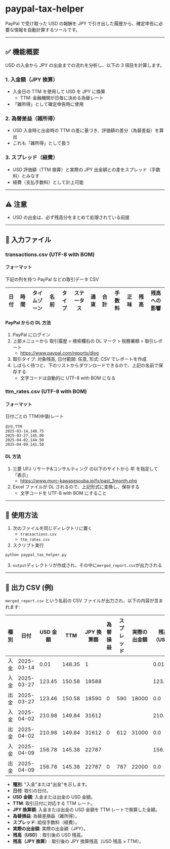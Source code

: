# paypal-tax-helper

PayPal で受け取った USD の報酬を JPY で引き出した履歴から、確定申告に必要な情報を自動計算するツールです。

---

## ✅ 機能概要

USD の入金から JPY の出金までの流れを分析し、以下の 3 項目を計算します。

### 1. 入金額（JPY 換算）

- 入金日の TTM を使用して USD を JPY に換算
  - TTM: 金融機関が日毎に決める為替レート
- 「雑所得」として確定申告時に使用

### 2. 為替差益（雑所得）

- USD 入金時と出金時の TTM の差に基づき、評価額の差分（為替差益）を算出
- これも「雑所得」として扱う

### 3. スプレッド（経費）

- USD 評価額（TTM 換算）と実際の JPY 出金額との差をスプレッド（手数料）とみなす
- 経費（支払手数料）として計上可能

---

## ⚠️ 注意

- USD の出金は、必ず残高分をまとめて処理されている前提

---

## 📝 入力ファイル

### transactions.csv (UTF-8 with BOM)

#### フォーマット

下記の列を持つ PayPal などの取引データ CSV

| 日付 | 時間 | タイムゾーン | 名前 | タイプ | ステータス | 通貨 | 合計 | 手数料 | 正味 | 残高 | 残高への影響 |
| ---- | ---- | ------------ | ---- | ------ | ---------- | ---- | ---- | ------ | ---- | ---- | ------------ |

#### PayPal からの DL 方法

1. PayPal にログイン
2. 上部メニューから 取引履歴 > 検索欄右の DL マーク > 税務署類 > 取引レポート
   - <https://www.paypal.com/reports/dlog>
3. 取引タイプ: 対象残高, 日付範囲: 任意, 形式: CSV でレポートを作成
4. しばらく待つと、下のリストからダウンロードできるので、上記の名前で保存する
   - 文字コードは自動的に UTF-8 with BOM になる

### ttm_rates.csv (UTF-8 with BOM)

#### フォーマット

日付ごとの TTM(中值)レート

```csv
日付,TTM
2025-03-14,148.75
2025-03-27,145.00
2025-04-02,144.50
2025-04-09,141.50
```

#### DL 方法

1. 三菱 UFJ リサーチ&コンサルティング の以下のサイトから 年 を指定して「表示」
   - <https://www.murc-kawasesouba.jp/fx/past_3month.php>
2. Excel ファイルが DL されるので、上記形式に変換し、保存する
   - 文字コードを UTF-8 with BOM にすること

---

## 🚀 使用方法

1. 次のファイルを同じディレクトリに置く
   - `transactions.csv`
   - `ttm_rates.csv`
2. スクリプト実行

```bash
python paypal_tax_helper.py
```

3. `output`ディレクトリが作成され、その中に`merged_report.csv`が出力される

---

## 📄 出力 CSV (例)

`merged_report.csv` という名前の CSV ファイルが出力され、以下の内容が含まれます:

| 種別 | 日付       | USD 金額 | TTM    | JPY 換算額 | 為替損益 | スプレッド | 実際の出金額 | 残高（USD） | 残高（JPY 換算） |
| ---- | ---------- | -------- | ------ | ---------- | -------- | ---------- | ------------ | ----------- | ---------------- |
| 入金 | 2025-03-14 | 0.01     | 148.35 | 1          |          |            |              | 0.01        | 1.0              |
| 入金 | 2025-03-27 | 123.45   | 150.58 | 18588      |          |            |              | 123.46      | 18589.0          |
| 出金 | 2025-03-27 | 123.46   | 150.58 | 18590      | 0        | 590        | 18000        | 0.0         | 0.0              |
| 入金 | 2025-04-02 | 210.98   | 149.84 | 31612      |          |            |              | 210.98      | 31612.0          |
| 出金 | 2025-04-02 | 210.98   | 149.84 | 31612      | 0        | 612        | 31000        | 0.0         | 0.0              |
| 入金 | 2025-04-09 | 156.78   | 145.38 | 22787      |          |            |              | 156.78      | 22787.0          |
| 出金 | 2025-04-09 | 156.78   | 145.38 | 22787      | 0        | 787        | 22000        | 0.0         | 0.0              |

- **種別**: "入金"または"出金"を示します。
- **日付**: 取引の日付。
- **USD 金額**: 入金または出金の USD 金額。
- **TTM**: 取引日付に対応する TTM レート。
- **JPY 換算額**: 入金または出金の USD 金額を TTM レートで換算した金額。
- **為替損益**: 為替差損益（雑所得）。
- **スプレッド**: 給役手数料（経費）。
- **実際の出金額**: 実際の出金額（JPY）。
- **残高（USD）**: 取引後の USD 残高。
- **残高（JPY 換算）**: 取引後の JPY 換算残高（USD 残高 × TTM）。
